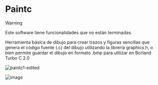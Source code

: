 # Paintc

> [!WARNING]  
> Este software tiene funcionalidades que no están terminadas. 

Herramienta básica de dibujo para crear trazos y figuras sencillas que genera el código fuente (.c) del dibujo utilizando la librería graphics.h, o bien permite guardar el dibujo en formato .bmp para utilizar en Borland Turbo C 2.0

![paintc1-edited](https://github.com/wong17/paintc2.0/assets/64237085/88fae7f2-7a1b-4e42-8292-7ee28865dfaf)

![image](https://github.com/wong17/paintc2.0/assets/64237085/bddec1ee-95d7-4862-948c-8278e1803ce2)
